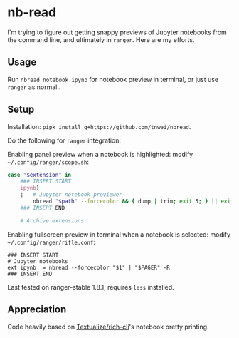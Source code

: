 # nb-read

I'm trying to figure out getting snappy previews of Jupyter notebooks from the command line, and ultimately in `ranger`. Here are my efforts.

## Usage

Run `nbread notebook.ipynb` for notebook preview in terminal, or just use `ranger` as normal..

## Setup

Installation: `pipx install g+https://github.com/tnwei/nbread`. 

Do the following for `ranger` integration:

Enabling panel preview when a notebook is highlighted: modify `~/.config/ranger/scope.sh`:

```bash
case "$extension" in
    ### INSERT START
    ipynb)
    ¦   # Jupyter notebook previewer
        nbread "$path" --forcecolor && { dump | trim; exit 5; } || exit 2;;
    ### INSERT END

    # Archive extensions:
```

Enabling fullscreen preview in terminal when a notebook is selected: modify `~/.config/ranger/rifle.conf`:

```
### INSERT START
# Jupyter notebooks
ext ipynb  = nbread --forcecolor "$1" | "$PAGER" -R
### INSERT END
```

Last tested on ranger-stable 1.8.1, requires `less` installed.



## Appreciation

Code heavily based on [Textualize/rich-cli](https://github.com/Textualize/rich-cli)'s notebook pretty printing.

